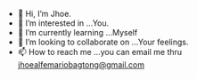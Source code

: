 - 👋 Hi, I’m Jhoe.
- 👀 I’m interested in ...You.
- 🌱 I’m currently learning ...Myself
- 💞️ I’m looking to collaborate on ...Your feelings.
- 📫 How to reach me ...you can email me thru jhoealfemariobagtong@gmail.com
